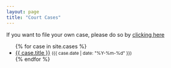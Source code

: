 ```yaml
---
layout: page
title: "Court Cases"
---
```


If you want to file your own case, please do so by <a href="https://forms.gle/t9QWVK5CxcE2vEGB7" target="_blank" rel="noopener noreferrer">clicking here</a>

<ul>
{% for case in site.cases %}
  <li>
    <a href="{{ site.baseurl }}{{ case.url }}">{{ case.title }}</a>  
    <small>({{ case.date | date: "%Y-%m-%d" }})</small>
  </li>
{% endfor %}
</ul>
